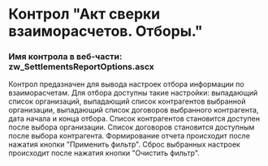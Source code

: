 ﻿---
description: 2.4.10.1
---
# Контрол "Акт сверки взаиморасчетов. Отборы."
### Имя контрола в веб-части: zw_SettlementsReportOptions.ascx
Контрол предазначен для вывода настроек отбора информации по взаиморасчетам.
Для отбора доступны такие настройки: выпадающий список организаций, выпадающий список контрагентов выбранной организации, выпадающий список договоров выбранного контрагента, дата начала и конца отбора.
Список контрагентов становится доступен после выбора организации. Список договоров становится доступным после выбора контрагента.
Формирование отчета происходит после нажатия кнопки "Применить фильтр".
Сброс выбранных настроек происходит после нажатия кнопки "Очистить фильтр".

